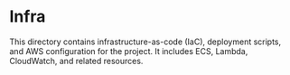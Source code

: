 # Infra

This directory contains infrastructure-as-code (IaC), deployment scripts, and AWS configuration for the project. It includes ECS, Lambda, CloudWatch, and related resources.
